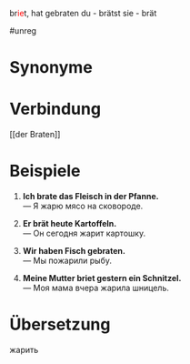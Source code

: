 br<span style="color:red">ie</span>t, hat gebraten
du - brätst
sie - brät

#unreg
# Synonyme

# Verbindung 
[[der Braten]]

# Beispiele
1. **Ich brate das Fleisch in der Pfanne.**  
    — Я жарю мясо на сковороде.
    
2. **Er brät heute Kartoffeln.**  
    — Он сегодня жарит картошку.
    
3. **Wir haben Fisch gebraten.**  
    — Мы пожарили рыбу.
    
4. **Meine Mutter briet gestern ein Schnitzel.**  
    — Моя мама вчера жарила шницель.
# Übersetzung
жарить